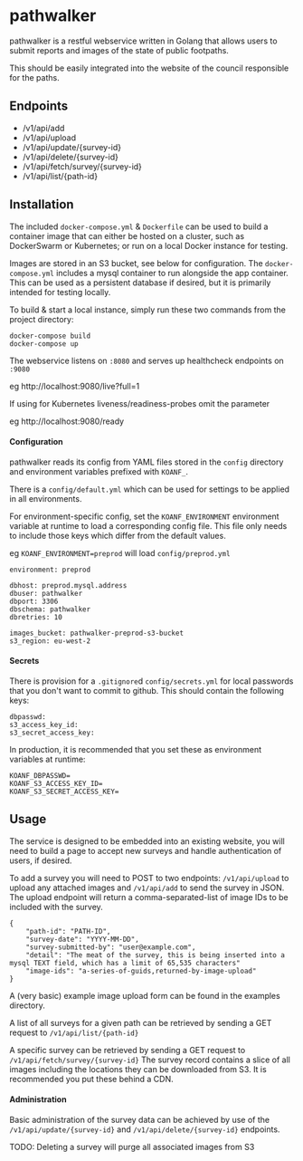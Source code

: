 # pathwalker
pathwalker is a restful webservice written in Golang that allows users to submit reports and images of the state of public footpaths.  

This should be easily integrated into the website of the council responsible for the paths.

## Endpoints
 - /v1/api/add
 - /v1/api/upload
 - /v1/api/update/{survey-id}
 - /v1/api/delete/{survey-id}
 - /v1/api/fetch/survey/{survey-id}
 - /v1/api/list/{path-id}

## Installation
The included `docker-compose.yml` & `Dockerfile` can be used to build a container image that can either be hosted on a cluster, such as DockerSwarm or Kubernetes; or run on a local Docker instance for testing.

Images are stored in an S3 bucket, see below for configuration.  The `docker-compose.yml` includes a mysql container to run alongside the app container.  This can be used as a persistent database if desired, but it is primarily intended for testing locally.

To build & start a local instance, simply run these two commands from the project directory:
```
docker-compose build
docker-compose up
```
The webservice listens on `:8080` and serves up healthcheck endpoints on `:9080`

eg http://localhost:9080/live?full=1

If using for Kubernetes liveness/readiness-probes omit the parameter

eg http://localhost:9080/ready

#### Configuration
pathwalker reads its config from YAML files stored in the `config` directory and environment variables prefixed with `KOANF_`.

There is a `config/default.yml` which can be used for settings to be applied in all environments.

For environment-specific config, set the `KOANF_ENVIRONMENT` environment variable at runtime to load a corresponding config file.  This file only needs to include those keys which differ from the default values.

eg `KOANF_ENVIRONMENT=preprod` will load `config/preprod.yml`

```
environment: preprod

dbhost: preprod.mysql.address
dbuser: pathwalker
dbport: 3306
dbschema: pathwalker
dbretries: 10

images_bucket: pathwalker-preprod-s3-bucket
s3_region: eu-west-2
```

#### Secrets
There is provision for a `.gitignore`d `config/secrets.yml` for local passwords that you don't want to commit to github. This should contain the following keys:
```
dbpasswd:
s3_access_key_id:
s3_secret_access_key:

```
In production, it is recommended that you set these as environment variables at runtime:
```
KOANF_DBPASSWD=
KOANF_S3_ACCESS_KEY_ID=
KOANF_S3_SECRET_ACCESS_KEY=

```

## Usage
The service is designed to be embedded into an existing website, you will need to build a page to accept new surveys and handle authentication of users, if desired.

To add a survey you will need to POST to two endpoints: `/v1/api/upload` to upload any attached images and `/v1/api/add` to send the survey in JSON.  The upload endpoint will return a comma-separated-list of image IDs to be included with the survey.

```
{
    "path-id": "PATH-ID",
    "survey-date": "YYYY-MM-DD",
    "survey-submitted-by": "user@example.com",
    "detail": "The meat of the survey, this is being inserted into a mysql TEXT field, which has a limit of 65,535 characters"
    "image-ids": "a-series-of-guids,returned-by-image-upload"
}
```

A (very basic) example image upload form can be found in the examples directory.

A list of all surveys for a given path can be retrieved by sending a GET request to `/v1/api/list/{path-id}`

A specific survey can be retrieved by sending a GET request to `/v1/api/fetch/survey/{survey-id}`  The survey record contains a slice of all images including the locations they can be downloaded from S3.  It is recommended you put these behind a CDN.

#### Administration
Basic administration of the survey data can be achieved by use of the `/v1/api/update/{survey-id}` and `/v1/api/delete/{survey-id}` endpoints.

TODO: Deleting a survey will purge all associated images from S3
